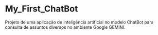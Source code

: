 # My_First_ChatBot
Projeto de uma aplicação de inteligência artificial no modelo ChatBot para consulta de assuntos diversos no ambiente Google GEMINI.
